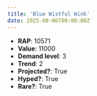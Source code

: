 ```yaml
---
title: 'Blue Wistful Wink'
date: 2025-08-06T00:00:00Z
---
```

- **RAP**: 10571
- **Value**: 11000
- **Demand level**: 3
- **Trend**: 2
- **Projected?**: True
- **Hyped?**: True
- **Rare?**: True
